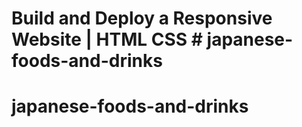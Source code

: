 # Build and Deploy a Responsive Website | HTML CSS # japanese-foods-and-drinks
# japanese-foods-and-drinks
